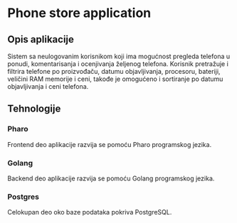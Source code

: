 # Phone store application

## Opis aplikacije
Sistem sa neulogovanim korisnikom koji ima mogućnost pregleda telefona u ponudi, komentarisanja i ocenjivanja željenog telefona.
Korisnik pretražuje i filtrira telefone po proizvođaču, datumu objavljivanja, procesoru, bateriji, veličini RAM memorije i ceni, takođe je omogućeno i sortiranje po datumu objavljivanja i ceni telefona.

## Tehnologije

### Pharo
Frontend deo aplikacije razvija se pomoću Pharo programskog jezika.

### Golang
Backend deo aplikacije razvija se pomoću Golang programskog jezika.

### Postgres
Celokupan deo oko baze podataka pokriva PostgreSQL.
